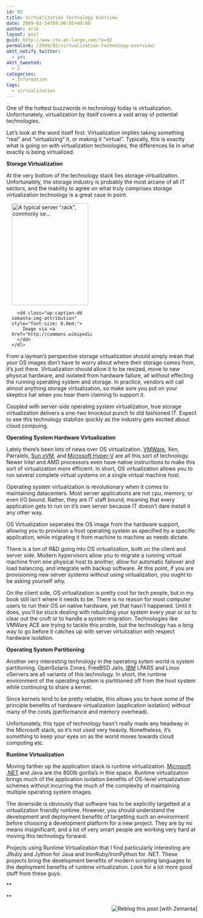 ```yaml
---
id: 92
title: Virtualization Technology Overview
date: 2009-02-24T09:00:05+00:00
author: erik
layout: post
guid: http://www.cto-at-large.com/?p=92
permalink: /2009/02/virtualization-technology-overview/
aktt_notify_twitter:
  - yes
aktt_tweeted:
  - 1
categories:
  - Information
tags:
  - virtualization
---
```

One of the hottest buzzwords in technology today is virtualization. Unforrtunately, virtualization by itself covers a vast array of potential technologies.

Let&#8217;s look at the word itself first. Virtualization implies taking something &#8220;real&#8221; and &#8220;virtualizing&#8221; it, or making it &#8220;virtual&#8221;. Typically, this is exactly what is going on with virtualization technologies, the differences lie in what exactly is being virtualized.

**Storage Virtualization**

At the very bottom of the technology stack lies storage virtualization. Unfortunately, the storage industry is probably the most arcane of all IT sectors, and the inability to agree on what truly comprises storage virtualization technology is a great case in point.

<div class="zemanta-img" style="margin: 1em; display: block;">
  <div>
    <dl class="wp-caption alignright" style="width: 212px;">
      <dt class="wp-caption-dt">
        <a href="http://commons.wikipedia.org/wiki/Image:Rack001.jpg"><img title="A typical server &quot;rack&quot;, commonly se..." src="http://upload.wikimedia.org/wikipedia/commons/thumb/f/f5/Rack001.jpg/202px-Rack001.jpg" alt="A typical server &quot;rack&quot;, commonly se..." width="202" height="269" /></a>
      </dt>
      
      <dd class="wp-caption-dd zemanta-img-attribution" style="font-size: 0.8em;">
        Image via <a href="http://commons.wikipedia.org/wiki/Image:Rack001.jpg">Wikipedia</a>
      </dd>
    </dl>
  </div>
</div>

From a layman&#8217;s perspective storage virtualization should simply mean that your OS images don&#8217;t have to worry about where their storage comes from, it&#8217;s just there. Virtualization should allow it to be resized, move to new physical hardware, and isolated from hardware failure, all without effecting the running operating system and storage. In practice, vendors will call almost anything storage virtualization, so make sure you put on your skeptics hat when you hear them claiming to support it.

Coupled with server-side operating system virtualization, true storage virtualization delivers a one-two knockout punch to old fashioned IT. Expect to see this technology stabilize quickly as the industry gets excited about cloud compuing.

**Operating System Hardware Virtualization**

Lately there&#8217;s been lots of news over OS virtualization. <a class="zem_slink" title="VMware" rel="homepage" href="http://www.vmware.com/">VMWare</a>, Xen, Parralels, <a class="zem_slink" title="Sun xVM" rel="homepage" href="http://sun.com/xvm">Sun xVM</a>, and <a class="zem_slink" title="Hyper-V" rel="wikipedia" href="http://en.wikipedia.org/wiki/Hyper-V">Microsoft Hyper-V</a> are all this sort of technology. Newer Intel and AMD processors even have native instructions to make this sort of virtualization more efficient. In short, OS virtualization allows you to run several complete virtual systems on a single virtual machine host.

Operating system virtualization is revolutionary when it comes to maintaining datacenters. Most server applications are not cpu, memory, or even I/O bound. Rather, they are IT staff bound, meaning that every application gets to run on it&#8217;s own server because IT doesn&#8217;t dare install it any other way.

OS Virtualization seperates the OS image from the hardware support, allowing you to provision a host operating system as specified by a specific application, while migrating it from machine to machine as needs dictate.

There is a ton of R&D going into OS virtualization, both on the client and server side. Modern hypervisors allow you to migrate a running virtual machine from one physical host to another, allow for automatic failover and load balancing, and integrate with backup software. At this point, if you are provisioning new server systems without using virtualization, you ought to be asking yourself why.

On the client side, OS virtualization is pretty cool for tech people, but in my book still isn&#8217;t where it needs to be. There is no reason for most computer users to run their OS on native hardware, yet that hasn&#8217;t happened. Until it does, you&#8217;ll be stuck dealing with rebuilding your system every year or so to clear out the cruft or to handle a system migration. Technologies like VMWare ACE are trying to tackle this proble, but the technology has a long way to go before it catches up with server virtulization with respect hardware isolation.

**Operating System Partitioning**

Another very interesting technology in the operating sytem world is system partitioning. OpenSolaris Zones, FreeBSD Jails, <a class="zem_slink" title="NYSE: IBM" rel="stockexchange" href="http://finance.yahoo.com/q?s=IBM">IBM</a> LPARS and Linux vServers are all variants of this technology. In short, the runtime environment of the operating system is partitioned off from the host system while continuing to share a kernel.

Since kernels tend to be pretty reliable, this allows you to have some of the principle benefits of hardware virtualization (application isolation) without many of the costs (performance and memory overhead).

Unfortunately, this type of technology hasn&#8217;t really made any headway in the Microsoft stack, so it&#8217;s not used very heavily. Nonetheless, it&#8217;s something to keep your eyes on as the world moves towards cloud computing etc.

**Runtime Virtualization**

Moving farther up the application stack is runtime virtualization. <a class="zem_slink" title=".NET Framework" rel="homepage" href="http://www.microsoft.com/net/">Microsoft .NET</a> and Java are the 800lb gorilla&#8217;s in thie space. Runtime virtualization brings much of the application isolation benefits of OS-level virtualization schemes without incurring the much of the complexity of maintaining multiple operating system images.

The downside is obviously that software has to be explicitly targetted at a virtualization friendly runtime. However, you should understand the development and deployment benefits of targetting such an environment before choosing a development platform for a new project. They are by no means insignificant, and a lot of very smart people are working very hard at moving this technology forward.

Projects using Runtime Virtualization that I find particularly interesting are JRuby and Jython for Java and IronRuby/IronPython for .NET. These projects bring the development benefits of modern scripting languages to the deployment benefits of runtime virtualization. Look for a lot more good stuff from these guys.

**
  
** 

<div class="zemanta-pixie" style="margin-top: 10px; height: 15px;">
  <a class="zemanta-pixie-a" title="Zemified by Zemanta" href="http://reblog.zemanta.com/zemified/8505ec57-e353-4f6f-aefa-5b64f97fa8e1/"><img class="zemanta-pixie-img" style="border: medium none; float: right;" src="http://img.zemanta.com/reblog_e.png?x-id=8505ec57-e353-4f6f-aefa-5b64f97fa8e1" alt="Reblog this post [with Zemanta]" /></a>
</div>